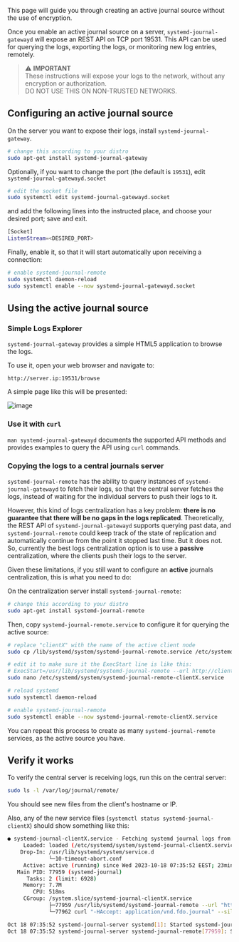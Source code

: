 

This page will guide you through creating an active journal source without the use of encryption.

Once you enable an active journal source on a server, `systemd-journal-gatewayd` will expose an REST API on TCP port 19531. This API can be used for querying the logs, exporting the logs, or monitoring new log entries, remotely.

> ⚠️ **IMPORTANT**<br/>
> These instructions will expose your logs to the network, without any encryption or authorization.<br/>
> DO NOT USE THIS ON NON-TRUSTED NETWORKS.

## Configuring an active journal source

On the server you want to expose their logs, install `systemd-journal-gateway`.

```bash
# change this according to your distro
sudo apt-get install systemd-journal-gateway
```

Optionally, if you want to change the port (the default is `19531`), edit `systemd-journal-gatewayd.socket`

```bash
# edit the socket file
sudo systemctl edit systemd-journal-gatewayd.socket
```

and add the following lines into the instructed place, and choose your desired port; save and exit.

```bash
[Socket]
ListenStream=<DESIRED_PORT>
```

Finally, enable it, so that it will start automatically upon receiving a connection:

```bash
# enable systemd-journal-remote
sudo systemctl daemon-reload 
sudo systemctl enable --now systemd-journal-gatewayd.socket
```

## Using the active journal source

### Simple Logs Explorer

`systemd-journal-gateway` provides a simple HTML5 application to browse the logs.

To use it, open your web browser and navigate to:

```url
http://server.ip:19531/browse
```

A simple page like this will be presented:

![image](https://github.com/netdata/netdata/assets/2662304/4da88bf8-6398-468b-a359-68db0c9ad419)

### Use it with `curl`

`man systemd-journal-gatewayd` documents the supported API methods and provides examples to query the API using `curl` commands.

### Copying the logs to a central journals server

`systemd-journal-remote` has the ability to query instances of `systemd-journal-gatewayd` to fetch their logs, so that the central server fetches the logs, instead of waiting for the individual servers to push their logs to it.

However, this kind of logs centralization has a key problem: **there is no guarantee that there will be no gaps in the logs replicated**. Theoretically, the REST API of `systemd-journal-gatewayd` supports querying past data, and `systemd-journal-remote` could keep track of the state of replication and automatically continue from the point it stopped last time. But it does not. So, currently the best logs centralization option is to use a **passive** centralization, where the clients push their logs to the server.

Given these limitations, if you still want to configure an **active** journals centralization, this is what you need to do:

On the centralization server install `systemd-journal-remote`:

```bash
# change this according to your distro
sudo apt-get install systemd-journal-remote
```

Then, copy `systemd-journal-remote.service` to configure it for querying the active source:

```bash
# replace "clientX" with the name of the active client node
sudo cp /lib/systemd/system/systemd-journal-remote.service /etc/systemd/system/systemd-journal-remote-clientX.service

# edit it to make sure it the ExecStart line is like this:
# ExecStart=/usr/lib/systemd/systemd-journal-remote --url http://clientX:19531/entries?follow
sudo nano /etc/systemd/system/systemd-journal-remote-clientX.service

# reload systemd
sudo systemctl daemon-reload
```

```bash
# enable systemd-journal-remote
sudo systemctl enable --now systemd-journal-remote-clientX.service
```

You can repeat this process to create as many `systemd-journal-remote` services, as the active source you have.

## Verify it works

To verify the central server is receiving logs, run this on the central server:

```bash
sudo ls -l /var/log/journal/remote/
```

You should see new files from the client's hostname or IP.

Also, any of the new service files (`systemctl status systemd-journal-clientX`) should show something like this:

```bash
● systemd-journal-clientX.service - Fetching systemd journal logs from 192.168.2.146
     Loaded: loaded (/etc/systemd/system/systemd-journal-clientX.service; enabled; preset: disabled)
    Drop-In: /usr/lib/systemd/system/service.d
             └─10-timeout-abort.conf
     Active: active (running) since Wed 2023-10-18 07:35:52 EEST; 23min ago
   Main PID: 77959 (systemd-journal)
      Tasks: 2 (limit: 6928)
     Memory: 7.7M
        CPU: 518ms
     CGroup: /system.slice/systemd-journal-clientX.service
             ├─77959 /usr/lib/systemd/systemd-journal-remote --url "http://192.168.2.146:19531/entries?follow"
             └─77962 curl "-HAccept: application/vnd.fdo.journal" --silent --show-error "http://192.168.2.146:19531/entries?follow"

Oct 18 07:35:52 systemd-journal-server systemd[1]: Started systemd-journal-clientX.service - Fetching systemd journal logs from 192.168.2.146.
Oct 18 07:35:52 systemd-journal-server systemd-journal-remote[77959]: Spawning curl http://192.168.2.146:19531/entries?follow...
```
